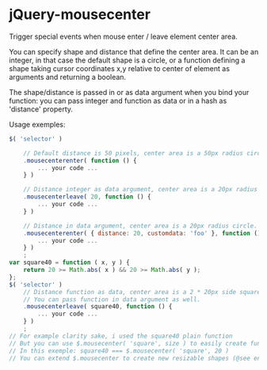 jQuery-mousecenter
==================

Trigger special events when mouse enter / leave element center area.

You can specify shape and distance that define the center area. 
It can be an integer, in that case the default shape is a circle,
or a function defining a shape taking cursor coordinates x,y 
relative to center of element as arguments and returning a boolean.

The shape/distance is passed in or as data argument when you bind your function: 
you can pass integer and function as data or in a hash as 'distance' property.

Usage exemples:
```javascript
$( 'selector' )

	// Default distance is 50 pixels, center area is a 50px radius circle.
	.mousecenterenter( function () {
		... your code ...
	} )

	// Distance integer as data argument, center area is a 20px radius circle.
	.mousecenterleave( 20, function () {
		... your code ...
	} )

	// Distance in data argument, center area is a 20px radius circle.
	.mousecenterenter( { distance: 20, customdata: 'foo' }, function () {
		... your code ...
	} )
	;
var square40 = function ( x, y ) {
	return 20 >= Math.abs( x ) && 20 >= Math.abs( y );
};
$( 'selector' )
	// Distance function as data, center area is a 2 * 20px side square.
	// You can pass function in data argument as well.
	.mousecenterleave( square40, function () {
		... your code ...
	} )
	;
// For example clarity sake, i used the square40 plain function
// But you can use $.mousecenter( 'square', size ) to easily create function for various "square size",
// In this exemple: square40 === $.mousecenter( 'square', 20 )
// You can extend $.mousecenter to create new resizable shapes (@see end of jquery.mousecenter.js)

```
